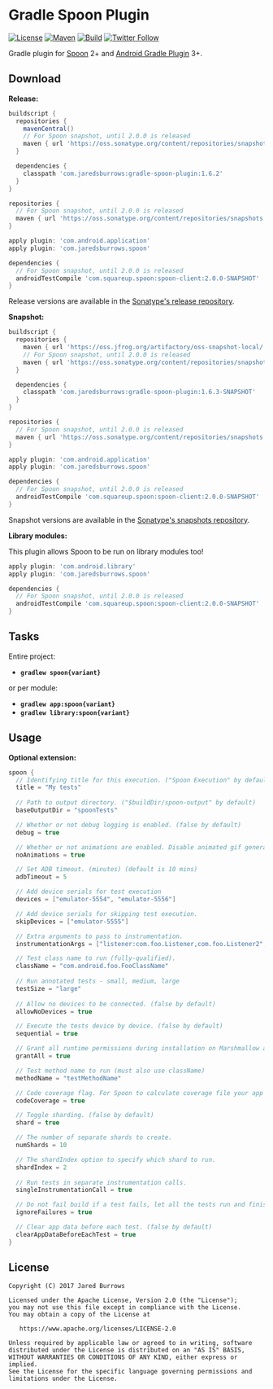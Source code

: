 # Gradle Spoon Plugin

[![License](https://img.shields.io/badge/License-Apache%202.0-blue.svg)](https://www.apache.org/licenses/LICENSE-2.0)
[![Maven](https://img.shields.io/maven-central/v/com.jaredsburrows/gradle-spoon-plugin?label=maven&style=flat)](https://search.maven.org/artifact/com.jaredsburrows/gradle-spoon-plugin)
[![Build](https://github.com/jaredsburrows/gradle-spoon-plugin/actions/workflows/build.yml/badge.svg)](https://github.com/jaredsburrows/gradle-spoon-plugin/actions/workflows/build.yml)
[![Twitter Follow](https://img.shields.io/twitter/follow/jaredsburrows.svg?style=social)](https://twitter.com/jaredsburrows)

Gradle plugin for [Spoon](https://github.com/square/spoon) 2+ and [Android Gradle Plugin](https://developer.android.com/studio/releases/gradle-plugin.html) 3+.

## Download

**Release:**
```groovy
buildscript {
  repositories {
    mavenCentral()
    // For Spoon snapshot, until 2.0.0 is released
    maven { url 'https://oss.sonatype.org/content/repositories/snapshots' }
  }

  dependencies {
    classpath 'com.jaredsburrows:gradle-spoon-plugin:1.6.2'
  }
}

repositories {
  // For Spoon snapshot, until 2.0.0 is released
  maven { url 'https://oss.sonatype.org/content/repositories/snapshots' }
}

apply plugin: 'com.android.application'
apply plugin: 'com.jaredsburrows.spoon'

dependencies {
  // For Spoon snapshot, until 2.0.0 is released
  androidTestCompile 'com.squareup.spoon:spoon-client:2.0.0-SNAPSHOT'
}
```
Release versions are available in the [Sonatype's release repository](https://repo1.maven.org/maven2/com/jaredsburrows/gradle-spoon-plugin/).

**Snapshot:**
```groovy
buildscript {
  repositories {
    maven { url 'https://oss.jfrog.org/artifactory/oss-snapshot-local/' }
    // For Spoon snapshot, until 2.0.0 is released
    maven { url 'https://oss.sonatype.org/content/repositories/snapshots' }
  }

  dependencies {
    classpath 'com.jaredsburrows:gradle-spoon-plugin:1.6.3-SNAPSHOT'
  }
}

repositories {
  // For Spoon snapshot, until 2.0.0 is released
  maven { url 'https://oss.sonatype.org/content/repositories/snapshots' }
}

apply plugin: 'com.android.application'
apply plugin: 'com.jaredsburrows.spoon'

dependencies {
  // For Spoon snapshot, until 2.0.0 is released
  androidTestCompile 'com.squareup.spoon:spoon-client:2.0.0-SNAPSHOT'
}
```
Snapshot versions are available in the [Sonatype's snapshots repository](https://oss.sonatype.org/content/repositories/snapshots/com/jaredsburrows/gradle-spoon-plugin/).

**Library modules:**

This plugin allows Spoon to be run on library modules too!

```groovy
apply plugin: 'com.android.library'
apply plugin: 'com.jaredsburrows.spoon'

dependencies {
  // For Spoon snapshot, until 2.0.0 is released
  androidTestCompile 'com.squareup.spoon:spoon-client:2.0.0-SNAPSHOT'
}
```

## Tasks

Entire project:
- **`gradlew spoon{variant}`**

or per module:
- **`gradlew app:spoon{variant}`**
- **`gradlew library:spoon{variant}`**

## Usage

**Optional extension:**
```groovy
spoon {
  // Identifying title for this execution. ("Spoon Execution" by default)
  title = "My tests"
  
  // Path to output directory. ("$buildDir/spoon-output" by default)
  baseOutputDir = "spoonTests"

  // Whether or not debug logging is enabled. (false by default)
  debug = true

  // Whether or not animations are enabled. Disable animated gif generation. (false by default)
  noAnimations = true

  // Set ADB timeout. (minutes) (default is 10 mins)
  adbTimeout = 5

  // Add device serials for test execution
  devices = ["emulator-5554", "emulator-5556"]

  // Add device serials for skipping test execution.
  skipDevices = ["emulator-5555"]

  // Extra arguments to pass to instrumentation.
  instrumentationArgs = ["listener:com.foo.Listener,com.foo.Listener2", "classLoader:com.foo.CustomClassLoader"]

  // Test class name to run (fully-qualified).
  className = "com.android.foo.FooClassName"
  
  // Run annotated tests - small, medium, large
  testSize = "large"
  
  // Allow no devices to be connected. (false by default)
  allowNoDevices = true

  // Execute the tests device by device. (false by default)
  sequential = true

  // Grant all runtime permissions during installation on Marshmallow and above devices. (false by default)
  grantAll = true

  // Test method name to run (must also use className)
  methodName = "testMethodName"

  // Code coverage flag. For Spoon to calculate coverage file your app must have the `WRITE_EXTERNAL_STORAGE` permission. (false by default)
  codeCoverage = true

  // Toggle sharding. (false by default)
  shard = true

  // The number of separate shards to create.
  numShards = 10

  // The shardIndex option to specify which shard to run.
  shardIndex = 2
  
  // Run tests in separate instrumentation calls.
  singleInstrumentationCall = true

  // Do not fail build if a test fails, let all the tests run and finish. (false by default)
  ignoreFailures = true

  // Clear app data before each test. (false by default)
  clearAppDataBeforeEachTest = true
}
```

## License
```
Copyright (C) 2017 Jared Burrows

Licensed under the Apache License, Version 2.0 (the "License");
you may not use this file except in compliance with the License.
You may obtain a copy of the License at

   https://www.apache.org/licenses/LICENSE-2.0

Unless required by applicable law or agreed to in writing, software
distributed under the License is distributed on an "AS IS" BASIS,
WITHOUT WARRANTIES OR CONDITIONS OF ANY KIND, either express or implied.
See the License for the specific language governing permissions and
limitations under the License.
```
